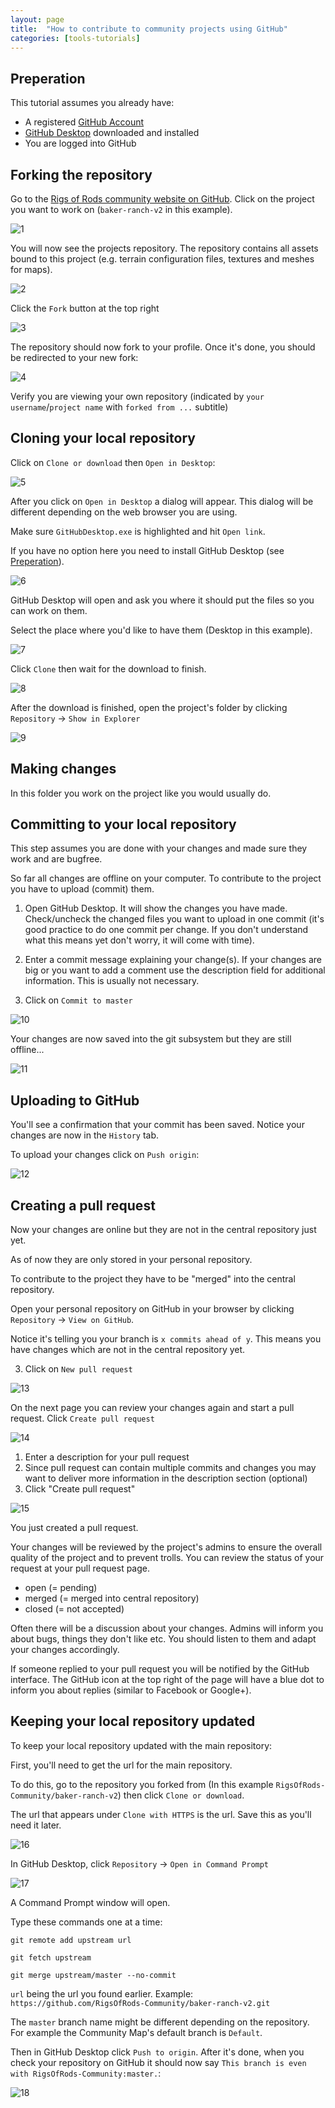 ```yaml
---
layout: page
title:  "How to contribute to community projects using GitHub"
categories: [tools-tutorials]
---
```




## Preperation

This tutorial assumes you already have:
* A registered [GitHub Account](https://github.com/join)
* [GitHub Desktop](https://desktop.github.com/) downloaded and installed
* You are logged into GitHub

## Forking the repository

Go to the [Rigs of Rods community website on GitHub](https://github.com/RigsOfRods-Community). Click on the project you want to work on (`baker-ranch-v2` in this example).

![1](/images/github-1.png)

You will now see the projects repository. The repository contains all assets bound to this project (e.g. terrain configuration files, textures and meshes for maps).

![2](/images/github-2.png)

Click the `Fork` button at the top right

![3](/images/github-3.png)

The repository should now fork to your profile. Once it's done, you should be redirected to your new fork:

![4](/images/github-4.png)

Verify you are viewing your own repository (indicated by `your username`/`project name` with `forked from ...` subtitle)

## Cloning your local repository

Click on `Clone or download` then `Open in Desktop`:

![5](/images/github-5.png)

After you click on `Open in Desktop` a dialog will appear. This dialog will be different depending on the web browser you are using.

Make sure `GitHubDesktop.exe` is highlighted and hit `Open link`.

If you have no option here you need to install GitHub Desktop (see [Preperation](#preperation)).

![6](/images/github-6.png)

GitHub Desktop will open and ask you where it should put the files so you can work on them.

Select the place where you'd like to have them (Desktop in this example).

![7](/images/github-7.png)

Click `Clone` then wait for the download to finish.

![8](/images/github-8.png)

After the download is finished, open the project's folder by clicking `Repository` -> `Show in Explorer`

![9](/images/github-9.png)

## Making changes

In this folder you work on the project like you would usually do.

## Committing to your local repository

This step assumes you are done with your changes and made sure they work and are bugfree.

So far all changes are offline on your computer. To contribute to the project you have to upload (commit) them.

1. Open GitHub Desktop. It will show the changes you have made. Check/uncheck the changed files you want to upload in one commit (it's good practice to do one commit per change. If you don't understand what this means yet don't worry, it will come with time).

2. Enter a commit message explaining your change(s). If your changes are big or you want to add a comment use the description field for additional information. This is usually not necessary.

3. Click on `Commit to master`

![10](/images/github-10.png)

Your changes are now saved into the git subsystem but they are still offline...

![11](/images/github-11.png)

## Uploading to GitHub

You'll see a confirmation that your commit has been saved. Notice your changes are now in the `History` tab.

To upload your changes click on `Push origin`:

![12](/images/github-12.png)

## Creating a pull request

Now your changes are online but they are not in the central repository just yet.

As of now they are only stored in your personal repository.

To contribute to the project they have to be "merged" into the central repository.

Open your personal repository on GitHub in your browser by clicking `Repository` -> `View on GitHub`.

Notice it's telling you your branch is `x commits ahead of y`. This means you have changes which are not in the central repository yet.

3. Click on `New pull request`

![13](/images/github-13.png)

On the next page you can review your changes again and start a pull request. Click `Create pull request`

![14](/images/github-14.png)

1. Enter a description for your pull request
2. Since pull request can contain multiple commits and changes you may want to deliver more information in the description section (optional)
3. Click "Create pull request"

![15](/images/github-15.png)

You just created a pull request.

Your changes will be reviewed by the project's admins to ensure the overall quality of the project and to prevent trolls.
You can review the status of your request at your pull request page.

* open (= pending)
* merged (= merged into central repository)
* closed (= not accepted)

Often there will be a discussion about your changes. Admins will inform you about bugs, things they don't like etc. You should listen to them and adapt your changes accordingly.

If someone replied to your pull request you will be notified by the GitHub interface. The GitHub icon at the top right of the page will have a blue dot to inform you about replies (similar to Facebook or Google+).

## Keeping your local repository updated

To keep your local repository updated with the main repository:

First, you'll need to get the url for the main repository.

To do this, go to the repository you forked from (In this example `RigsOfRods-Community/baker-ranch-v2`) then click `Clone or download`.

The url that appears under `Clone with HTTPS` is the url. Save this as you'll need it later.

![16](/images/github-16.png)

In GitHub Desktop, click `Repository` -> `Open in Command Prompt`

![17](/images/github-17.png)

A Command Prompt window will open.

Type these commands one at a time:

```
git remote add upstream url

git fetch upstream

git merge upstream/master --no-commit
```

`url` being the url you found earlier. Example: `https://github.com/RigsOfRods-Community/baker-ranch-v2.git`

The `master` branch name might be different depending on the repository. For example the Community Map's default branch is `Default`.

Then in GitHub Desktop click `Push to origin`. After it's done, when you check your repository on GitHub it should now say `This branch is even with RigsOfRods-Community:master.`:

![18](/images/github-18.png)
